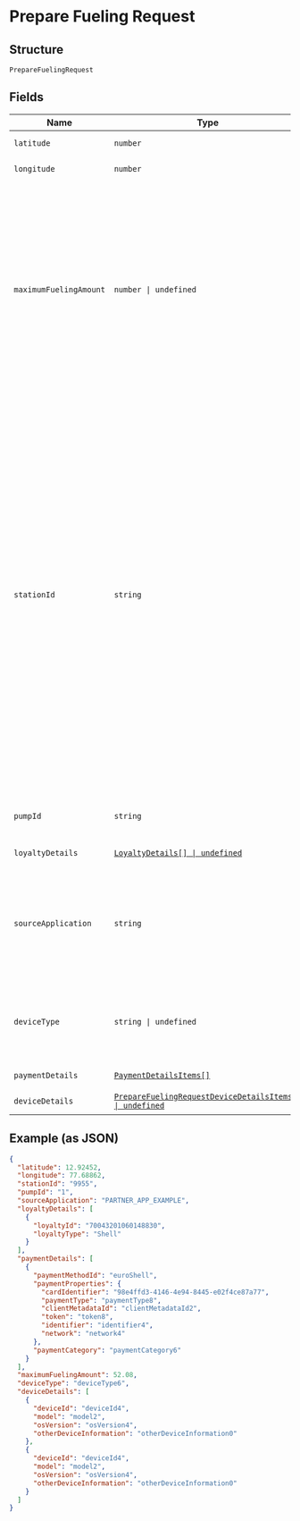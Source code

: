 
# Prepare Fueling Request

## Structure

`PrepareFuelingRequest`

## Fields

| Name | Type | Tags | Description |
|  --- | --- | --- | --- |
| `latitude` | `number` | Required | The user’s current latitude |
| `longitude` | `number` | Required | The user’s current longitude |
| `maximumFuelingAmount` | `number \| undefined` | Optional | The maximum fuelling amount that can be purchased. If the prepare fuelling is successful and the Customer starts fuelling their car, the pump will cut off once this threshold is reached. For B2B customers a maximum ceiling is set against their Shell Card. As a result, this can be left blank for B2B customers. If a value is provided it cannot be zero or lower and values that exceed ceiling will be ignored. |
| `stationId` | `string` | Required | Expectation is that a user has to be located at a Shell petrol station in order to make this call. A user is recognised as being located at a Shell station if the user’s current location (as determined by GPS) is within 300 meters of a Shell station. Expectation is that requester will have established the Shell petrol station the user is located at prior to making this call by calling Station Locator APIs. The API will use stationId and siteCountry/GPS to verify the user is The user’s current latitude genuinely located at the specified Station. ‘mpp_station_id’ of the Station Locator API should be used. Leading ‘0’ should be dropped and only last four digits, should be used. E.G. for ‘00123’, only ‘0123’ should be used and for ‘04567’ only ‘4567’ should be used. |
| `pumpId` | `string` | Required | A two digit numeric number of the pump as marked on the forecourt (e.g. pump number 12) |
| `loyaltyDetails` | [`LoyaltyDetails[] \| undefined`](../../doc/models/loyalty-details.md) | Optional | Object containing Loyalty details |
| `sourceApplication` | `string` | Required | The ID of the source application making this call. Each 3rd Party will be issued with its own sourceApp ID that must be specified correctly here<br><br>* 3rdParty_App_Archetype |
| `deviceType` | `string \| undefined` | Optional | The type of device making this call. Permitted values for deviceType:<br><br>* car<br>* phone |
| `paymentDetails` | [`PaymentDetailsItems[]`](../../doc/models/payment-details-items.md) | Required | Object containing Payment details |
| `deviceDetails` | [`PrepareFuelingRequestDeviceDetailsItems[] \| undefined`](../../doc/models/prepare-fueling-request-device-details-items.md) | Optional | Object containing device details |

## Example (as JSON)

```json
{
  "latitude": 12.92452,
  "longitude": 77.68862,
  "stationId": "9955",
  "pumpId": "1",
  "sourceApplication": "PARTNER_APP_EXAMPLE",
  "loyaltyDetails": [
    {
      "loyaltyId": "70043201060148830",
      "loyaltyType": "Shell"
    }
  ],
  "paymentDetails": [
    {
      "paymentMethodId": "euroShell",
      "paymentProperties": {
        "cardIdentifier": "98e4ffd3-4146-4e94-8445-e02f4ce87a77",
        "paymentType": "paymentType8",
        "clientMetadataId": "clientMetadataId2",
        "token": "token8",
        "identifier": "identifier4",
        "network": "network4"
      },
      "paymentCategory": "paymentCategory6"
    }
  ],
  "maximumFuelingAmount": 52.08,
  "deviceType": "deviceType6",
  "deviceDetails": [
    {
      "deviceId": "deviceId4",
      "model": "model2",
      "osVersion": "osVersion4",
      "otherDeviceInformation": "otherDeviceInformation0"
    },
    {
      "deviceId": "deviceId4",
      "model": "model2",
      "osVersion": "osVersion4",
      "otherDeviceInformation": "otherDeviceInformation0"
    }
  ]
}
```

